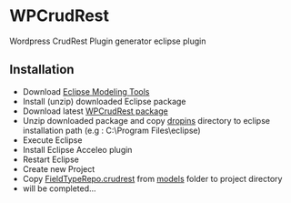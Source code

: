 # WPCrudRest 
 Wordpress CrudRest Plugin generator eclipse plugin

## Installation
- Download [Eclipse Modeling Tools ](https://www.eclipse.org/downloads/packages/release/2022-06/r/eclipse-modeling-tools)
- Install (unzip) downloaded Eclipse package 
- Download latest [WPCrudRest package](https://github.com/asadidebuger/WPCrudRest/releases/latest)
- Unzip downloaded package and copy [dropins](https://github.com/asadidebuger/WPCrudRest/tree/main/dropins "dropins") directory to eclipse installation path (e.g : C:\Program Files\eclipse)
- Execute Eclipse
- Install Eclipse Acceleo plugin
- Restart Eclipse
- Create new Project
- Copy [FieldTypeRepo.crudrest](https://github.com/asadidebuger/WPCrudRest/blob/main/models/FieldTypeRepo.crudrest "FieldTypeRepo.crudrest") from [models](https://github.com/asadidebuger/WPCrudRest/tree/main/models "models") folder to project directory
- will be completed...
